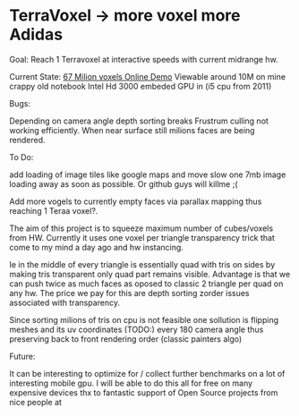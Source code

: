 # TerraVoxel ->  more voxel more Adidas

Goal: Reach 1 Terravoxel at interactive speeds with current midrange hw.

Current State:
[67 Milion voxels Online Demo](https://terravoxel.appspot.com)
Viewable around 10M on mine crappy old notebook Intel Hd 3000 embeded GPU in (i5 cpu from 2011)

Bugs:

Depending on camera angle depth sorting breaks
Frustrum culling not working efficiently. When near surface still milions faces are being rendered.

To Do:

add loading of image tiles like google maps and move slow one 7mb image loading away as soon as possible.
Or github guys will killme ;(

Add more vogels to currently empty faces via parallax mapping thus reaching 1 Teraa voxel?.


The aim of this project is to squeeze maximum number of cubes/voxels from HW.
Currently it uses  one voxel per triangle transparency trick that come to my mind a day ago and hw instancing.

Ie in the middle of every triangle is essentially quad with tris on sides by making tris transparent only quad part remains visible.
Advantage is that we can push twice as much faces as oposed to classic 2 triangle per quad on any hw.
The price we pay for this are depth sorting  zorder issues associated with transparency.

Since sorting milions of tris on cpu is not feasible one sollution is flipping meshes and its uv coordinates (TODO:)
every 180 camera angle thus preserving back to front rendering order (classic painters algo)

Future:

It can be interesting to optimize for / collect further benchmarks on a lot of interesting mobile gpu.
I will be able to do this all for free on many expensive devices
thx to fantastic support of Open Source projects from nice people at <img style="display:inline" src="https://p14.zdusercontent.com/attachment/1015988/iWSa0r2vpJa3HJ3VIlARk6jV1?token=eyJhbGciOiJkaXIiLCJlbmMiOiJBMTI4Q0JDLUhTMjU2In0..Ira7U_VYY-kqDfDa8EkR7g.ZYTZMzKdOzVpYaxAUB2KwkuTx0tgYP78xvtCrscYDszEdg7Rc4Kwn5hbyYE3x1R0imPi1GbfRf_DHG4DEFJ6jnRjFk0634XMcPdy53AXa5KFRGEXmVOC7f8V3wZJoFDZ5hRJ93qB7EjMMyfsysQzbPf49KGpU08mh8rTrCzc6Nm7PlQ6MWIe0VoAKS5CwXGQ8I7MpdDAuOoH25SmQ0_E5C7RzTePaUeGLsZ72abjJK89KP1X9FgAPHyCqtthkzRYbmFinNgWKp4NeLQ5NyfSvdQJo7_Tl-DL5-pwdV_jIko.V5Z-aZfxouelLed3CtdxRA" alt="" wadth="250" >
